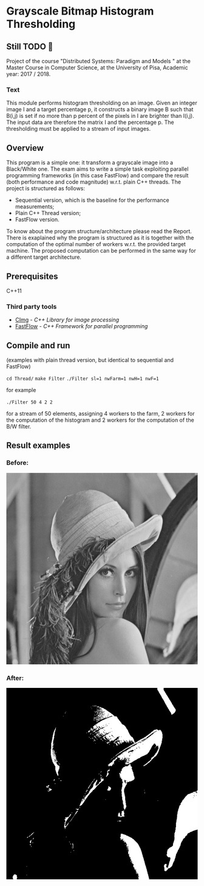 # Grayscale Bitmap Histogram Thresholding

## Still TODO :snake:

Project of the course "Distributed Systems: Paradigm and Models " at the Master Course in Computer Science, at the University of Pisa, Academic year: 2017 / 2018.

### Text

This module performs histogram thresholding on an image.  Given an integer image I and a target percentage p, it constructs a binary image B such that B(i,j) is set if no more than p percent of the  pixels in I are brighter than I(i,j). The input data are therefore the matrix I and the percentage p. The thresholding must be applied to a stream of input images.

## Overview

This program is a simple one: it transform a grayscale image into a Black/White one. The exam aims to write a simple task exploiting parallel programming frameworks (in this case FastFlow) and compare the result (both performance and code magnitude) w.r.t. plain C++ threads.
The project is structured as follows:

- Sequential version, which is the baseline for the performance measurements;
- Plain C++ Thread version;
- FastFlow version.

To know about the program structure/architecture please read the Report. There is exaplained why the program is structured as it is together with the computation of the optimal number of workers w.r.t. the provided target machine. The proposed computation can be performed in the same way for a different target architecture.

## Prerequisites

C++11
 
### Third party tools

* [CImg](http://cimg.eu/) - *C++ Library for image processing* 
* [FastFlow](http://calvados.di.unipi.it/) - *C++ Framework for parallel programming* 

## Compile and run

(examples with plain thread version, but identical to sequential and FastFlow)

`cd Thread/`
`make Filter`
`./Filter sl=1 nwFarm=1 nwH=1 nwF=1`

for example

`./Filter 50 4 2 2`

for a stream of 50 elements, assigning 4 workers to the farm, 2 workers for the computation of the histogram and 2 workers for the computation of the B/W filter.

## Result examples

### Before:
![TestImage](Data/testld.bmp)
### After:
![TestImage](Data/bw_testld.bmp)
